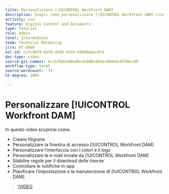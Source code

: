 ```yaml
---
title: Personalizzare [!UICONTROL Workfront DAM]
description: Scopri come personalizzare [!UICONTROL Workfront DAM] creando filigrane, personalizzando la finestra di accesso [!UICONTROL DAM], il branding dell’interfaccia e altro ancora.
activity: use
feature: Digital Content and Documents
type: Tutorial
role: Admin
level: Intermediate
team: Technical Marketing
jira: KT-8969
exl-id: cc7c90f8-8af0-45d8-b5d3-69d40ebacb7e
doc-type: video
source-git-commit: 6c31f8d2e98ad8cd1880cd03ec0b0e6c0fd9ec09
workflow-type: tm+mt
source-wordcount: '71'
ht-degree: 100%

---
```


# Personalizzare [!UICONTROL Workfront DAM]

In questo video scoprirai come:

* Creare filigrane
* Personalizzare la finestra di accesso [!UICONTROL Workfront DAM]
* Personalizzare l’interfaccia con i colori e il logo
* Personalizzare le e-mail inviate da [!UICONTROL Workfront DAM]
* Stabilire regole per il download delle risorse
* Controllare le notifiche in-app
* Pianificare l’impostazione e la manutenzione di [!UICONTROL Workfront DAM]

>[!VIDEO](https://video.tv.adobe.com/v/335232/?quality=12&learn=on)
